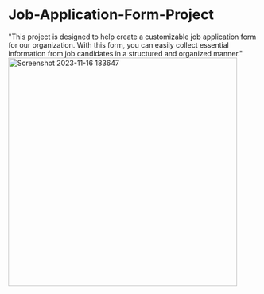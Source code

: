 # Job-Application-Form-Project
"This project is designed to help create a customizable job application form for our organization. With this form, you can easily collect essential information from job candidates in a structured and organized manner."
<img width="460" alt="Screenshot 2023-11-16 183647" src="https://github.com/gouravgithub7710/Job-Application-Form-Project/assets/144522131/1ab25264-1c7d-4007-a789-b438fcf0c88a">
